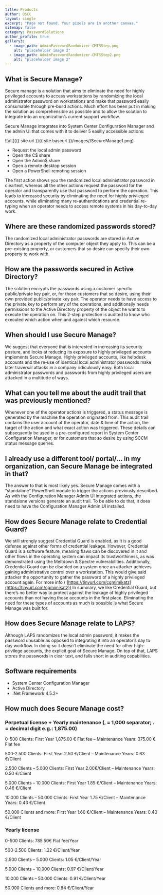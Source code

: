 ```yaml
---
title: Products
author: OSCC
layout: single
excerpt: "Page not found. Your pixels are in another canvas."
sitemap: false
category: PasswordSolutions
author_profile: true
gallery3:
  - image_path: AdminPasswordRandomizer-CMTSStep.png
    alt: "placeholder image 2"
  - image_path: AdminPasswordRandomizer-CMTSStep2.png
    alt: "placeholder image 2"
---
```



## What is Secure Manage?

Secure manage is a solution that aims to eliminate the need for highly privileged accounts to access workstations by randomizing the local administrator password on workstations and make that password easily consumable through pre-build actions. Much effort has been put in making the solution as comprehensible as possible and to allow the solution to integrate into an organization’s current support workflow. 

Secure Manage integrates into System Center Configuration Manager and the admin UI that comes with it to deliver 5 easilly accessible actions:

![alt]({{ site.url }}{{ site.baseurl }}/images//SecureManage1.png)

- Request the local admin password
- Open the C$ share
- Open the Admin$ share
- Open a remote desktop session
- Open a PowerShell remoting session


The first action shows you the randomized local administrator password in cleartext, whereas all the other actions request the password for the operator and transparently use that password to perform the operation. This leads to increased security by eliminating the need for highly privileged accounts, while eliminating many re-authentications and credential re-typing when an operator needs to access remote systems in his day-to-day work.

## Where are these randomized passwords stored?
The randomized local administrator passwords are stored in Active Directory as a property of the computer object they apply to. This can be a pre-existing property, or customers that so desire can specify their own property to work with.

## How are the passwords secured in Active Directory?

The solution encrypts the passwords using a customer specific public/private key pair, or, for those customers that so desire, using their own provided public/private key pair. The operator needs to have access to the private key to perform any of the operations, and additionally needs permissions to the Active Directory property of the object he wants to execute the operation on. This 2-step protection is audited to know who executed which action when and against which resource.

## When should I use Secure Manage?

We suggest that everyone that is interested in increasing its security posture, and looks at reducing its exposure to highly privileged accounts implements Secure Manage. Highly privileged accounts, like helpdesk accounts and the re-use of identical local administrator passwords make later traversal attacks in a company ridiculously easy. Both local administrator passwords and passwords from highly privileged users are attacked in a multitude of ways. 

## What can you tell me about the audit trail that was previously mentioned?

Whenever one of the operator actions is triggered, a status message is generated by the machine the operation originated from. This audit trail contains the user account of the operator, date & time of the action, the target of the action and what exact action was triggered. These details can subsequently be used in a pre-configured report in System Center Configuration Manager, or for customers that so desire by using SCCM status message queries.

## I already use a different tool/ portal/… in my organization, can Secure Manage be integrated in that?

The answer to that is most likely yes. Secure Manage comes with a “standalone” PowerShell module to trigger the actions previously described. As with the Configuration Manager Admin UI integrated actions, the standalone versions generate an audit trail. To be able to do that, it does need to have the Configuration Manager Admin UI installed.

## How does Secure Manage relate to Credential Guard?

We still strongly suggest Credential Guard is enabled, as it is a good defense against other forms of credential leakage. However, Credential Guard is a software feature, meaning flaws can be discovered in it and other flows in the operating system can impact its trustworthiness, as was demonstrated using the Meltdown & Spectre vulnerabilities. Additionally, Credential Guard can be disabled on a system once an attacker achieves gaining administrative control over a workstation. This would give said attacker the opportunity to gather the password of a highly privileged account again. For more info ( [https://tinyurl.com/cgmimikatz](https://tinyurl.com/cgmimikatz))
In summary, we like Credential Guard, but there’s no better way to protect against the leakage of highly privileged accounts than not having those accounts in the first place. Eliminating the need for these types of accounts as much is possible is what Secure Manage was built for.


## How does Secure Manage relate to LAPS?

Although LAPS randomizes the local admin password, it makes the password unusable as opposed to integrating it into an operator’s day to day workflow. In doing so it doesn’t eliminate the need for other high-privilege accounts, the explicit goal of Secure Manage. On top of that, LAPS stores the passwords in clear text, and falls short in auditing capabilities.

## Software requirements

- System Center Configuration Manager
- Active Directory
- .Net Framework 4.5.2+

## How much does Secure Manage cost?

### Perpetual license + Yearly maintenance (, = 1,000 separator; . = decimal digit e.g.: 1,875.00)

0-500 Clients: First Year 1,875.00 € Flat fee – Maintenance Years: 375.00 € Flat fee

500-2.500 Clients: First Year 2.50 €/Client – Maintenance Years: 0.63 €/Client

2.500 Clients – 5.000 Clients: First Year 2.00€/Client – Maintenance Years: 0.50 €/Client

5.000 Clients – 10.000 Clients: First Year 1.85 €/Client – Maintenance Years: 0.46 €/Client

10.000 Clients – 50.000 Clients: First Year 1.75 €/Client – Maintenance Years: 0.43 €/Client

50.000 Clients and more: First Year 1.60 €/Client – Maintenance Years: 0.40 €/Client

### Yearly license

0-500 Clients: 785.50€ Flat fee/Year

500-2.500 Clients: 1.32 €/Client/Year

2.500 Clients – 5.000 Clients: 1.05 €/Client/Year

5.000 Clients – 10.000 Clients: 0.97 €/Client/Year

10.000 Clients – 50.000 Clients: 0.91 €/Client/Year

50.000 Clients and more: 0.84 €/Client/Year